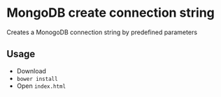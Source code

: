 # MongoDB create connection string

Creates a MonogoDB connection string by predefined parameters

## Usage

- Download
- `bower install`
- Open `index.html`
